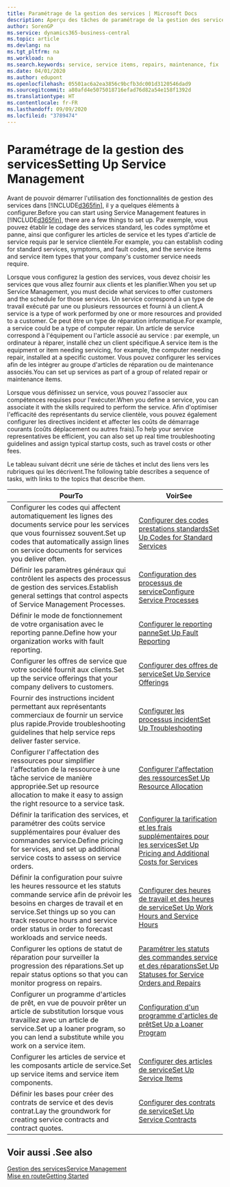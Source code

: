 ```yaml
---
title: Paramétrage de la gestion des services | Microsoft Docs
description: Aperçu des tâches de paramétrage de la gestion des services en fonction de la manière dont vos partenaires gère leurs services.
author: SorenGP
ms.service: dynamics365-business-central
ms.topic: article
ms.devlang: na
ms.tgt_pltfrm: na
ms.workload: na
ms.search.keywords: service, service items, repairs, maintenance, fix
ms.date: 04/01/2020
ms.author: edupont
ms.openlocfilehash: 05501ac6a2ea3856c9bcfb3dc001d3120546dad9
ms.sourcegitcommit: a80afd4e5075018716efad76d82a54e158f1392d
ms.translationtype: HT
ms.contentlocale: fr-FR
ms.lasthandoff: 09/09/2020
ms.locfileid: "3789474"
---
```

# <a name="setting-up-service-management"></a><span data-ttu-id="18285-103">Paramétrage de la gestion des services</span><span class="sxs-lookup"><span data-stu-id="18285-103">Setting Up Service Management</span></span>
<span data-ttu-id="18285-104">Avant de pouvoir démarrer l'utilisation des fonctionnalités de gestion des services dans [!INCLUDE[d365fin](includes/d365fin_md.md)], il y a quelques éléments à configurer.</span><span class="sxs-lookup"><span data-stu-id="18285-104">Before you can start using Service Management features in [!INCLUDE[d365fin](includes/d365fin_md.md)], there are a few things to set up.</span></span> <span data-ttu-id="18285-105">Par exemple, vous pouvez établir le codage des services standard, les codes symptôme et panne, ainsi que configurer les articles de service et les types d'article de service requis par le service clientèle.</span><span class="sxs-lookup"><span data-stu-id="18285-105">For example, you can establish coding for standard services, symptoms, and fault codes, and the service items and service item types that your company's customer service needs require.</span></span>  

<span data-ttu-id="18285-106">Lorsque vous configurez la gestion des services, vous devez choisir les services que vous allez fournir aux clients et les planifier.</span><span class="sxs-lookup"><span data-stu-id="18285-106">When you set up Service Management, you must decide what services to offer customers and the schedule for those services.</span></span> <span data-ttu-id="18285-107">Un service correspond à un type de travail exécuté par une ou plusieurs ressources et fourni à un client.</span><span class="sxs-lookup"><span data-stu-id="18285-107">A service is a type of work performed by one or more resources and provided to a customer.</span></span> <span data-ttu-id="18285-108">Ce peut être un type de réparation informatique.</span><span class="sxs-lookup"><span data-stu-id="18285-108">For example, a service could be a type of computer repair.</span></span> <span data-ttu-id="18285-109">Un article de service correspond à l'équipement ou l'article associé au service : par exemple, un ordinateur à réparer, installé chez un client spécifique.</span><span class="sxs-lookup"><span data-stu-id="18285-109">A service item is the equipment or item needing servicing, for example, the computer needing repair, installed at a specific customer.</span></span> <span data-ttu-id="18285-110">Vous pouvez configurer les services afin de les intégrer au groupe d'articles de réparation ou de maintenance associés.</span><span class="sxs-lookup"><span data-stu-id="18285-110">You can set up services as part of a group of related repair or maintenance items.</span></span>  
  
<span data-ttu-id="18285-111">Lorsque vous définissez un service, vous pouvez l'associer aux compétences requises pour l'exécuter.</span><span class="sxs-lookup"><span data-stu-id="18285-111">When you define a service, you can associate it with the skills required to perform the service.</span></span> <span data-ttu-id="18285-112">Afin d'optimiser l'efficacité des représentants du service clientèle, vous pouvez également configurer les directives incident et affecter les coûts de démarrage courants (coûts déplacement ou autres frais).</span><span class="sxs-lookup"><span data-stu-id="18285-112">To help your service representatives be efficient, you can also set up real time troubleshooting guidelines and assign typical startup costs, such as travel costs or other fees.</span></span>  

<span data-ttu-id="18285-113">Le tableau suivant décrit une série de tâches et inclut des liens vers les rubriques qui les décrivent.</span><span class="sxs-lookup"><span data-stu-id="18285-113">The following table describes a sequence of tasks, with links to the topics that describe them.</span></span>  
  
| <span data-ttu-id="18285-114">Pour</span><span class="sxs-lookup"><span data-stu-id="18285-114">To</span></span> | <span data-ttu-id="18285-115">Voir</span><span class="sxs-lookup"><span data-stu-id="18285-115">See</span></span> |
| --- | --- |
| <span data-ttu-id="18285-116">Configurer les codes qui affectent automatiquement les lignes des documents service pour les services que vous fournissez souvent.</span><span class="sxs-lookup"><span data-stu-id="18285-116">Set up codes that automatically assign lines on service documents for services you deliver often.</span></span> |[<span data-ttu-id="18285-117">Configurer des codes prestations standards</span><span class="sxs-lookup"><span data-stu-id="18285-117">Set Up Codes for Standard Services</span></span>](service-how-setup-service-coding.md)|
| <span data-ttu-id="18285-118">Définir les paramètres généraux qui contrôlent les aspects des processus de gestion des services.</span><span class="sxs-lookup"><span data-stu-id="18285-118">Establish general settings that control aspects of Service Management Processes.</span></span>|[<span data-ttu-id="18285-119">Configuration des processus de service</span><span class="sxs-lookup"><span data-stu-id="18285-119">Configure Service Processes</span></span>](service-setup-service-processes.md)|
| <span data-ttu-id="18285-120">Définir le mode de fonctionnement de votre organisation avec le reporting panne.</span><span class="sxs-lookup"><span data-stu-id="18285-120">Define how your organization works with fault reporting.</span></span> |[<span data-ttu-id="18285-121">Configurer le reporting panne</span><span class="sxs-lookup"><span data-stu-id="18285-121">Set Up Fault Reporting</span></span>](service-how-setup-fault-reporting.md) |
| <span data-ttu-id="18285-122">Configurer les offres de service que votre société fournit aux clients.</span><span class="sxs-lookup"><span data-stu-id="18285-122">Set up the service offerings that your company delivers to customers.</span></span>|[<span data-ttu-id="18285-123">Configurer des offres de service</span><span class="sxs-lookup"><span data-stu-id="18285-123">Set Up Service Offerings</span></span>](service-how-setup-service-offerings.md)|
| <span data-ttu-id="18285-124">Fournir des instructions incident permettant aux représentants commerciaux de fournir un service plus rapide.</span><span class="sxs-lookup"><span data-stu-id="18285-124">Provide troubleshooting guidelines that help service reps deliver faster service.</span></span> |[<span data-ttu-id="18285-125">Configurer les processus incident</span><span class="sxs-lookup"><span data-stu-id="18285-125">Set Up Troubleshooting</span></span>](service-how-setup-troubleshooting.md) |
| <span data-ttu-id="18285-126">Configurer l'affectation des ressources pour simplifier l'affectation de la ressource à une tâche service de manière appropriée.</span><span class="sxs-lookup"><span data-stu-id="18285-126">Set up resource allocation to make it easy to assign the right resource to a service task.</span></span> |[<span data-ttu-id="18285-127">Configurer l'affectation des ressources</span><span class="sxs-lookup"><span data-stu-id="18285-127">Set Up Resource Allocation</span></span>](service-how-setup-resource-allocation.md) |
| <span data-ttu-id="18285-128">Définir la tarification des services, et paramétrer des coûts service supplémentaires pour évaluer des commandes service.</span><span class="sxs-lookup"><span data-stu-id="18285-128">Define pricing for services, and set up additional service costs to assess on service orders.</span></span> |[<span data-ttu-id="18285-129">Configurer la tarification et les frais supplémentaires pour les services</span><span class="sxs-lookup"><span data-stu-id="18285-129">Set Up Pricing and Additional Costs for Services</span></span>](service-how-setup-service-costs-pricing.md)|
| <span data-ttu-id="18285-130">Définir la configuration pour suivre les heures ressource et les statuts commande service afin de prévoir les besoins en charges de travail et en service.</span><span class="sxs-lookup"><span data-stu-id="18285-130">Set things up so you can track resource hours and service order status in order to forecast workloads and service needs.</span></span>|[<span data-ttu-id="18285-131">Configurer des heures de travail et des heures de service</span><span class="sxs-lookup"><span data-stu-id="18285-131">Set Up Work Hours and Service Hours</span></span>](service-how-setup-work-service-hours.md)|
| <span data-ttu-id="18285-132">Configurer les options de statut de réparation pour surveiller la progression des réparations.</span><span class="sxs-lookup"><span data-stu-id="18285-132">Set up repair status options so that you can monitor progress on repairs.</span></span> | [<span data-ttu-id="18285-133">Paramétrer les statuts des commandes service et des réparations</span><span class="sxs-lookup"><span data-stu-id="18285-133">Set Up Statuses for Service Orders and Repairs</span></span>](service-order-repair-status.md)|
| <span data-ttu-id="18285-134">Configurer un programme d'articles de prêt, en vue de pouvoir prêter un article de substitution lorsque vous travaillez avec un article de service.</span><span class="sxs-lookup"><span data-stu-id="18285-134">Set up a loaner program, so you can lend a substitute while you work on a service item.</span></span> |[<span data-ttu-id="18285-135">Configuration d'un programme d'articles de prêt</span><span class="sxs-lookup"><span data-stu-id="18285-135">Set Up a Loaner Program</span></span>](service-how-setup-loaner-program.md) |
| <span data-ttu-id="18285-136">Configurer les articles de service et les composants article de service.</span><span class="sxs-lookup"><span data-stu-id="18285-136">Set up service items and service item components.</span></span> |[<span data-ttu-id="18285-137">Configurer des articles de service</span><span class="sxs-lookup"><span data-stu-id="18285-137">Set Up Service Items</span></span>](service-how-setup-service-items.md) |
| <span data-ttu-id="18285-138">Définir les bases pour créer des contrats de service et des devis contrat.</span><span class="sxs-lookup"><span data-stu-id="18285-138">Lay the groundwork for creating service contracts and contract quotes.</span></span> |[<span data-ttu-id="18285-139">Configurer des contrats de service</span><span class="sxs-lookup"><span data-stu-id="18285-139">Set Up Service Contracts</span></span>](service-how-setup-service-contracts.md) |

## <a name="see-also"></a><span data-ttu-id="18285-140">Voir aussi .</span><span class="sxs-lookup"><span data-stu-id="18285-140">See also</span></span>
[<span data-ttu-id="18285-141">Gestion des services</span><span class="sxs-lookup"><span data-stu-id="18285-141">Service Management</span></span>](service-service.md)  
[<span data-ttu-id="18285-142">Mise en route</span><span class="sxs-lookup"><span data-stu-id="18285-142">Getting Started</span></span>](product-get-started.md)  
